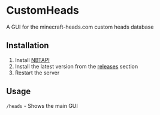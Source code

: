 # CustomHeads
A GUI for the minecraft-heads.com custom heads database

## Installation
1. Install [NBTAPI](https://www.spigotmc.org/resources/nbt-api.7939/)
2. Install the latest version from the [releases](https://github.com/lleyton/CustomHeads/releases) section
3. Restart the server

## Usage
`/heads` - Shows the main GUI
